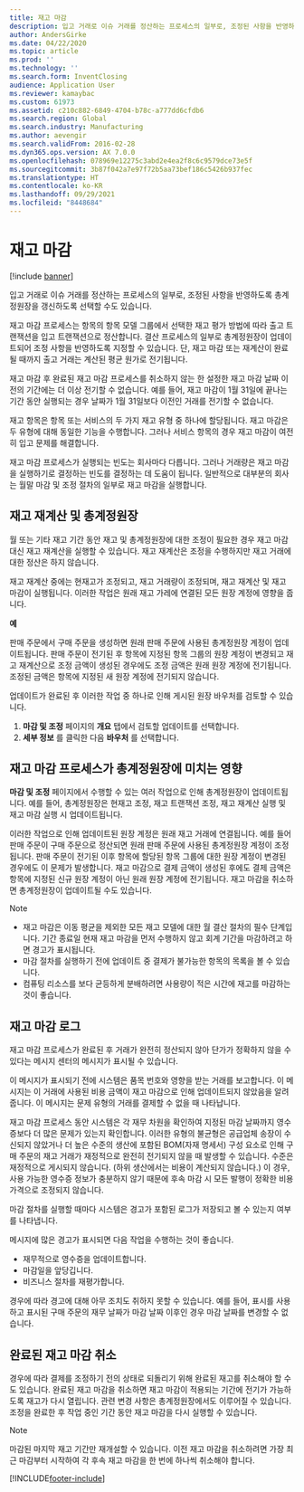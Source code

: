 ```yaml
---
title: 재고 마감
description: 입고 거래로 이슈 거래를 정산하는 프로세스의 일부로, 조정된 사항을 반영하도록 총계정원장을 갱신하도록 선택할 수도 있습니다.
author: AndersGirke
ms.date: 04/22/2020
ms.topic: article
ms.prod: ''
ms.technology: ''
ms.search.form: InventClosing
audience: Application User
ms.reviewer: kamaybac
ms.custom: 61973
ms.assetid: c210c882-6849-4704-b78c-a777dd6cfdb6
ms.search.region: Global
ms.search.industry: Manufacturing
ms.author: aevengir
ms.search.validFrom: 2016-02-28
ms.dyn365.ops.version: AX 7.0.0
ms.openlocfilehash: 078969e12275c3abd2e4ea2f8c6c9579dce73e5f
ms.sourcegitcommit: 3b87f042a7e97f72b5aa73bef186c5426b937fec
ms.translationtype: HT
ms.contentlocale: ko-KR
ms.lasthandoff: 09/29/2021
ms.locfileid: "8448684"
---
```

# <a name="inventory-close"></a>재고 마감

[!include [banner](../includes/banner.md)]

입고 거래로 이슈 거래를 정산하는 프로세스의 일부로, 조정된 사항을 반영하도록 총계정원장을 갱신하도록 선택할 수도 있습니다.

재고 마감 프로세스는 항목의 항목 모델 그룹에서 선택한 재고 평가 방법에 따라 출고 트랜잭션을 입고 트랜잭션으로 정산합니다. 결산 프로세스의 일부로 총계정원장이 업데이트되어 조정 사항을 반영하도록 지정할 수 있습니다. 단, 재고 마감 또는 재계산이 완료될 때까지 출고 거래는 계산된 평균 원가로 전기됩니다. 

재고 마감 후 완료된 재고 마감 프로세스를 취소하지 않는 한 설정한 재고 마감 날짜 이전의 기간에는 더 이상 전기할 수 없습니다. 예를 들어, 재고 마감이 1월 31일에 끝나는 기간 동안 실행되는 경우 날짜가 1월 31일보다 이전인 거래를 전기할 수 없습니다. 

재고 항목은 항목 또는 서비스의 두 가지 재고 유형 중 하나에 할당됩니다. 재고 마감은 두 유형에 대해 동일한 기능을 수행합니다. 그러나 서비스 항목의 경우 재고 마감이 여전히 입고 문제를 해결합니다. 

재고 마감 프로세스가 실행되는 빈도는 회사마다 다릅니다. 그러나 거래량은 재고 마감을 실행하기로 결정하는 빈도를 결정하는 데 도움이 됩니다. 일반적으로 대부분의 회사는 월말 마감 및 조정 절차의 일부로 재고 마감을 실행합니다.

## <a name="inventory-recalculation-and-the-general-ledger"></a>재고 재계산 및 총계정원장
월 또는 기타 재고 기간 동안 재고 및 총계정원장에 대한 조정이 필요한 경우 재고 마감 대신 재고 재계산을 실행할 수 있습니다. 재고 재계산은 조정을 수행하지만 재고 거래에 대한 정산은 하지 않습니다. 

재고 재계산 중에는 현재고가 조정되고, 재고 거래량이 조정되며, 재고 재계산 및 재고 마감이 실행됩니다. 이러한 작업은 원래 재고 가레에 연결된 모든 원장 계정에 영향을 줍니다. 

**예** 

판매 주문에서 구매 주문을 생성하면 원래 판매 주문에 사용된 총계정원장 계정이 업데이트됩니다. 판매 주문이 전기된 후 항목에 지정된 항목 그룹의 원장 계정이 변경되고 재고 재계산으로 조정 금액이 생성된 경우에도 조정 금액은 원래 원장 계정에 전기됩니다. 조정된 금액은 항목에 지정된 새 원장 계정에 전기되지 않습니다. 

업데이트가 완료된 후 이러한 작업 중 하나로 인해 게시된 원장 바우처를 검토할 수 있습니다.

1.  **마감 및 조정** 페이지의 **개요** 탭에서 검토할 업데이트를 선택합니다.
2.  **세부 정보** 를 클릭한 다음 **바우처** 를 선택합니다.

## <a name="effects-of-the-inventory-close-process-on-the-general-ledger"></a>재고 마감 프로세스가 총계정원장에 미치는 영향
**마감 및 조정** 페이지에서 수행할 수 있는 여러 작업으로 인해 총계정원장이 업데이트됩니다. 예를 들어, 총계정원장은 현재고 조정, 재고 트랜잭션 조정, 재고 재계산 실행 및 재고 마감 실행 시 업데이트됩니다. 

이러한 작업으로 인해 업데이트된 원장 계정은 원래 재고 거래에 연결됩니다. 예를 들어 판매 주문이 구매 주문으로 정산되면 원래 판매 주문에 사용된 총계정원장 계정이 조정됩니다. 판매 주문이 전기된 이후 항목에 할당된 항목 그룹에 대한 원장 계정이 변경된 경우에도 이 문제가 발생합니다. 재고 마감으로 결제 금액이 생성된 후에도 결제 금액은 항목에 지정된 신규 원장 계정이 아닌 원래 원장 계정에 전기됩니다. 재고 마감을 취소하면 총계정원장이 업데이트될 수도 있습니다. 

> [!NOTE] 
> - 재고 마감은 이동 평균을 제외한 모든 재고 모델에 대한 월 결산 절차의 필수 단계입니다.  기간 종료일 현재 재고 마감을 먼저 수행하지 않고 회계 기간을 마감하려고 하면 경고가 표시됩니다.
> - 마감 절차를 실행하기 전에 업데이트 중 결제가 불가능한 항목의 목록을 볼 수 있습니다.
> - 컴퓨팅 리소스를 보다 균등하게 분배하려면 사용량이 적은 시간에 재고를 마감하는 것이 좋습니다.

## <a name="the-inventory-close-log"></a>재고 마감 로그
재고 마감 프로세스가 완료된 후 거래가 완전히 정산되지 않아 단가가 정확하지 않을 수 있다는 메시지 센터의 메시지가 표시될 수 있습니다. 

이 메시지가 표시되기 전에 시스템은 품목 번호와 영향을 받는 거래를 보고합니다. 이 메시지는 이 거래에 사용된 비용 금액이 재고 마감으로 인해 업데이트되지 않았음을 알려줍니다. 이 메시지는 문제 유형의 거래를 결제할 수 없을 때 나타납니다. 

재고 마감 프로세스 동안 시스템은 각 재무 차원을 확인하여 지정된 마감 날짜까지 영수증보다 더 많은 문제가 있는지 확인합니다. 이러한 유형의 불균형은 공급업체 송장이 수신되지 않았거나 더 높은 수준의 생산에 포함된 BOM(자재 명세서) 구성 요소로 인해 구매 주문의 재고 거래가 재정적으로 완전히 전기되지 않을 때 발생할 수 있습니다. 수준은 재정적으로 게시되지 않습니다. (하위 생산에서는 비용이 계산되지 않습니다.) 이 경우, 사용 가능한 영수증 정보가 충분하지 않기 때문에 후속 마감 시 모든 발행이 정확한 비용 가격으로 조정되지 않습니다. 

마감 절차를 실행할 때마다 시스템은 경고가 포함된 로그가 저장되고 볼 수 있는지 여부를 나타냅니다. 

메시지에 많은 경고가 표시되면 다음 작업을 수행하는 것이 좋습니다.

-   재무적으로 영수증을 업데이트합니다.
-   마감일을 앞당깁니다.
-   비즈니스 절차를 재평가합니다.

경우에 따라 경고에 대해 아무 조치도 취하지 못할 수 있습니다. 예를 들어, 표시를 사용하고 표시된 구매 주문의 재무 날짜가 마감 날짜 이후인 경우 마감 날짜를 변경할 수 없습니다.

## <a name="reversing-a-completed-inventory-close"></a>완료된 재고 마감 취소
경우에 따라 결제를 조정하기 전의 상태로 되돌리기 위해 완료된 재고를 취소해야 할 수도 있습니다. 완료된 재고 마감을 취소하면 재고 마감이 적용되는 기간에 전기가 가능하도록 재고가 다시 열립니다. 관련 변경 사항은 총계정원장에서도 이루어질 수 있습니다. 조정을 완료한 후 작업 중인 기간 동안 재고 마감을 다시 실행할 수 있습니다. 

> [!NOTE] 
> 마감된 마지막 재고 기간만 재개설할 수 있습니다. 이전 재고 마감을 취소하려면 가장 최근 마감부터 시작하여 각 후속 재고 마감을 한 번에 하나씩 취소해야 합니다.



[!INCLUDE[footer-include](../../includes/footer-banner.md)]